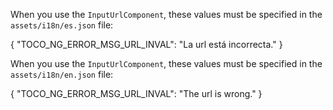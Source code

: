 
When you use the `InputUrlComponent`, these values must be specified in the `assets/i18n/es.json` file:

{
    "TOCO_NG_ERROR_MSG_URL_INVAL": "La url está incorrecta."
}



When you use the `InputUrlComponent`, these values must be specified in the `assets/i18n/en.json` file:

{
    "TOCO_NG_ERROR_MSG_URL_INVAL": "The url is wrong."
}
